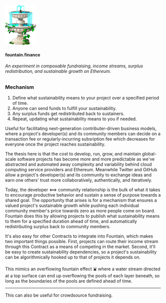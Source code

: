 <img src="imgs/fountain.png" alt="Fountain" width="100"/>

#### fountain.finance

###### An experiment in composable fundraising, income streams, surplus redistribution, and sustainable growth on Ethereum.

### Mechanism

1. Define what sustainability means to your project over a specified period of time.
2. Anyone can send funds to fulfill your sustainability.
3. Any surplus funds get redistributed back to sustainers.
4. Repeat, updating what sustainability means to you if needed.

Useful for facilitating next-generation contributer-driven business models, where a project's developer(s) and its community members can decide on a transaction fee or regularly-incurring subsription fee which decreases for everyone once the project reaches sustainability.

The thesis here is that the cost to develop, run, grow, and maintain global-scale software projects has become more and more predictable as we've abstracted and automated away complexity and variability behind cloud computing service providers and Ethereum. Meanwhile Twitter and GitHub allow a project's developer(s) and its community to exchange ideas and earn one others' trust more collaboratively, authentically, and iteratively. 

Today, the developer <==> community relationship is the bulk of what it takes to encourage productive behavior and sustain a sense of purpose towards a shared goal. The opportunity that arises is for a mechanism that ensures a valued project's sustainable growth while pushing each individual community member's price towards zero as more people come on board. Fountain does this by allowing projects to publish what sustainability means to them for a specified duration ahead of time, and automatically redistributing surplus back to community members.

It's also easy for other Contracts to integrate into Fountain, which makes two important things possible. First, projects can route their income stream through this Contract as a means of competing in the market. Second, it'll be easy to create sustainability dependencies, so a project's sustainability can be algorithmically hooked up to that of projects it depends on. 

This mimics an overflowing fountain effect ⛲️ where a water stream directed at a top surface can end up overflowing the pools of each layer beneath, so long as the boundaries of the pools are defined ahead of time.  ️ 


___

This can also be useful for crowdsource fundraising.